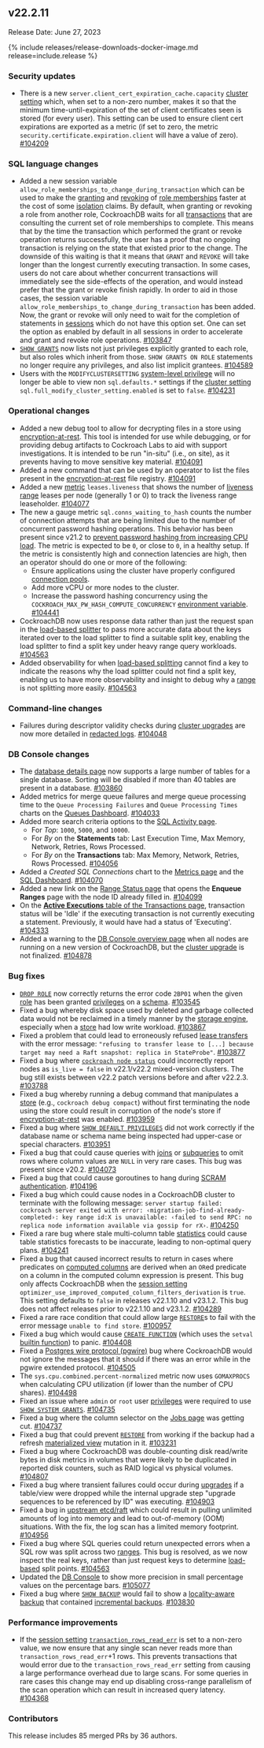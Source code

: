 ## v22.2.11

Release Date: June 27, 2023

{% include releases/release-downloads-docker-image.md release=include.release %}

<h3 id="v22-2-11-security-updates">Security updates</h3>

- There is a new `server.client_cert_expiration_cache.capacity` [cluster setting](https://www.cockroachlabs.com/docs/v22.2/cluster-settings) which, when set to a non-zero number, makes it so that the minimum time-until-expiration of the set of client certificates seen is stored (for every user). This setting can be used to ensure client cert expirations are exported as a metric (if set to zero, the metric `security.certificate.expiration.client` will have a value of zero). [#104209][#104209]

<h3 id="v22-2-11-sql-language-changes">SQL language changes</h3>

- Added a new session variable `allow_role_memberships_to_change_during_transaction`  which can be used to make the [granting](https://www.cockroachlabs.com/docs/v22.2/grant) and [revoking](https://www.cockroachlabs.com/docs/v22.2/revoke) of [role memberships](https://www.cockroachlabs.com/docs/v22.2/security-reference/authorization#roles) faster at the cost of some [isolation](../v22.2/architecture/transaction-layer.html#isolation-levels) claims. By default, when granting or revoking a role from another role, CockroachDB waits for all [transactions](../v22.2/transactions.html) that are consulting the current set of role memberships to complete. This means that by the time the transaction which performed the grant or revoke operation returns successfully, the user has a proof that no ongoing transaction is relying on the state that existed prior to the change. The downside of this waiting is that it means that `GRANT` and `REVOKE` will take longer than the longest currently executing transaction. In some cases, users do not care about whether concurrent transactions will immediately see the side-effects of the operation, and would instead prefer that the grant or revoke finish rapidly. In order to aid in those cases, the session variable `allow_role_memberships_to_change_during_transaction` has been added. Now, the grant or revoke will only need to wait for the completion of statements in [sessions](../v22.2/show-sessions.html) which do not have this option set. One can set the option as enabled by default in all sessions in order to accelerate and grant and revoke role operations. [#103847][#103847]
- [`SHOW GRANTS`](https://www.cockroachlabs.com/docs/v22.2/show-grants) now lists not just privileges explicitly granted to each role, but also roles which inherit from those. `SHOW GRANTS ON ROLE` statements no longer require any privileges, and also list implicit grantees. [#104589][#104589]
- Users with the `MODIFYCLUSTERSETTING` [system-level privilege](https://www.cockroachlabs.com/docs/v22.2/security-reference/authorization#privileges) will no longer be able to view non `sql.defaults.*` settings if the [cluster setting](https://www.cockroachlabs.com/docs/v22.2/cluster-settings) `sql.full_modify_cluster_setting.enabled` is set to `false`. [#104231][#104231]

<h3 id="v22-2-11-operational-changes">Operational changes</h3>

- Added a new debug tool to allow for decrypting files in a store using [encryption-at-rest](https://www.cockroachlabs.com/docs/v22.2/security-reference/encryption). This tool is intended for use while debugging, or for providing debug artifacts to Cockroach Labs to aid with support investigations. It is intended to be run "in-situ" (i.e., on site), as it prevents having to move sensitive key material. [#104091][#104091]
- Added a new command that can be used by an operator to list the files present in the [encryption-at-rest](https://www.cockroachlabs.com/docs/v22.2/security-reference/encryption) file registry. [#104091][#104091]
- Added a new [metric](https://www.cockroachlabs.com/docs/v22.2/metrics) `leases.liveness` that shows the number of [liveness range](https://www.cockroachlabs.com/docs/v22.2/configure-replication-zones#create-a-replication-zone-for-a-system-range) leases per node (generally 1 or 0) to track the liveness range leaseholder. [#104077][#104077]
- The new a gauge metric `sql.conns_waiting_to_hash` counts the number of connection attempts that are being limited due to the number of concurrent password hashing operations. This behavior has been present since v21.2 to [prevent password hashing from increasing CPU load](https://www.cockroachlabs.com/docs/v22.2/error-handling-and-troubleshooting#high-client-cpu-load-connection-pool-exhaustion-or-increased-connection-latency-when-scram-password-based-authentication-is-enabled). The metric is expected to be `0`, or close to `0`, in a healthy setup. If the metric is consistently high and connection latencies are high, then an operator should do one or more of the following:
    - Ensure applications using the cluster have properly configured [connection pools](https://www.cockroachlabs.com/docs/v22.2/connection-pooling).
    - Add more vCPU or more nodes to the cluster.
    - Increase the password hashing concurrency using the `COCKROACH_MAX_PW_HASH_COMPUTE_CONCURRENCY` [environment variable](https://www.cockroachlabs.com/docs/v22.2/cockroach-commands#environment-variables). [#104441][#104441]
- CockroachDB now uses response data rather than just the request span in the [load-based splitter](https://www.cockroachlabs.com/docs/v22.2/load-based-splitting) to pass more accurate data about the keys iterated over to the load splitter to find a suitable split key, enabling the load splitter to find a split key under heavy range query workloads. [#104563][#104563]
- Added observability for when [load-based splitting](https://www.cockroachlabs.com/docs/v22.2/load-based-splitting) cannot find a key to indicate the reasons why the load splitter could not find a split key, enabling us to have more observability and insight to debug why a [range](https://www.cockroachlabs.com/docs/v22.2/architecture/overview#architecture-range) is not splitting more easily. [#104563][#104563]

<h3 id="v22-2-11-command-line-changes">Command-line changes</h3>

- Failures during descriptor validity checks during [cluster upgrades](https://www.cockroachlabs.com/docs/v22.2/upgrade-cockroach-version) are now more detailed in [redacted logs](https://www.cockroachlabs.com/docs/v22.2/configure-logs#redact-logs). [#104048][#104048]

<h3 id="v22-2-11-db-console-changes">DB Console changes</h3>

- The [database details page](https://www.cockroachlabs.com/docs/v22.2/ui-databases-page) now supports a large number of tables for a single database. Sorting will be disabled if more than 40 tables are present in a database. [#103860][#103860]
- Added metrics for merge queue failures and merge queue processing time to the `Queue Processing Failures` and `Queue Processing Times` charts on the [Queues Dashboard](https://www.cockroachlabs.com/docs/v22.2/ui-queues-dashboard). [#104033][#104033]
- Added more search criteria options to the [SQL Activity page](https://www.cockroachlabs.com/docs/v22.2/ui-sessions-page).
    - For *Top*: `1000`, `5000`, and `10000`. 
    - For *By* on the **Statements** tab: Last Execution Time, Max Memory, Network, Retries, Rows Processed.
    - For *By* on the **Transactions** tab: Max Memory, Network, Retries, Rows Processed. [#104056][#104056]
- Added a *Created SQL Connections* chart to the [Metrics page](https://www.cockroachlabs.com/docs/v22.2/ui-overview) and the [SQL Dashboard](https://www.cockroachlabs.com/docs/v22.2/ui-sql-dashboard). [#104070][#104070]
- Added a new link  on the [Range Status page](https://www.cockroachlabs.com/docs/v22.2/ui-debug-pages) that opens the **Enqueue Ranges** page with the node ID already filled in. [#104099][#104099]
- On the [**Active Executions** table of the Transactions page](https://www.cockroachlabs.com/docs/v22.2/ui-transactions-page#active-executions-table), transaction status will be 'Idle' if the executing transaction is not currently executing a statement. Previously, it would have had a status of 'Executing'. [#104333][#104333]
- Added a warning to the [DB Console overview page](https://www.cockroachlabs.com/docs/v22.2/ui-overview) when all nodes are running on a new version of CockroachDB, but the [cluster upgrade](https://www.cockroachlabs.com/docs/v22.2/upgrade-cockroach-version) is not finalized. [#104878][#104878]

<h3 id="v22-2-11-bug-fixes">Bug fixes</h3>

- [`DROP ROLE`](https://www.cockroachlabs.com/docs/v22.2/drop-role) now correctly returns the error code `2BP01` when the given [role](https://www.cockroachlabs.com/docs/v22.2/security-reference/authorization#roles) has been granted [privileges](https://www.cockroachlabs.com/docs/v22.2/security-reference/authorization#managing-privileges) on a [schema](../v22.2/schema-design-overview.html). [#103545][#103545]
- Fixed a bug whereby disk space used by deleted and garbage collected data would not be reclaimed in a timely manner by the [storage engine](https://www.cockroachlabs.com/docs/v22.2/architecture/storage-layer), especially when a [store](https://www.cockroachlabs.com/docs/v22.2/cockroach-start#store) had low write workload. [#103867][#103867]
- Fixed a problem that could lead to erroneously refused [lease transfers](https://www.cockroachlabs.com/docs/v22.2/architecture/replication-layer#leases) with the error message: `"refusing to transfer lease to [...] because target may need a Raft snapshot: replica in StateProbe"`. [#103877][#103877]
- Fixed a bug where [`cockroach node status`](https://www.cockroachlabs.com/docs/v22.2/cockroach-node#node-status) could incorrectly report nodes as `is_live = false` in v22.1/v22.2 mixed-version clusters. The bug still exists between v22.2 patch versions before and after v22.2.3. [#103788][#103788]
- Fixed a bug whereby running a debug command that manipulates a [store](https://www.cockroachlabs.com/docs/v22.2/cockroach-start#store) (e.g., `cockroach debug compact`) without first terminating the node using the store could result in corruption of the node's store if [encryption-at-rest](https://www.cockroachlabs.com/docs/v22.2/security-reference/encryption) was enabled. [#103959][#103959]
- Fixed a bug where [`SHOW DEFAULT PRIVILEGES`](https://www.cockroachlabs.com/docs/v22.2/show-default-privileges) did not work correctly if the database name or schema name being inspected had upper-case or special characters. [#103951][#103951]
- Fixed a bug that could cause queries with [joins](https://www.cockroachlabs.com/docs/v23.1/joins) or [subqueries](https://www.cockroachlabs.com/docs/v23.1/subqueries) to omit rows where column values are `NULL` in very rare cases. This bug was present since v20.2. [#104073][#104073]
- Fixed a bug that could cause goroutines to hang during [SCRAM authentication](https://www.cockroachlabs.com/docs/v23.1/security-reference/scram-authentication). [#104196][#104196]
- Fixed a bug which could cause nodes in a CockroachDB cluster to terminate with the following message: `server startup failed: cockroach server exited with error: ‹migration-job-find-already-completed›: key range id:X is unavailable: ‹failed to send RPC: no replica node information available via gossip for rX›`. [#104250][#104250]
- Fixed a rare bug where stale multi-column table [statistics](https://www.cockroachlabs.com/docs/v23.1/cost-based-optimizer) could cause table statistics forecasts to be inaccurate, leading to non-optimal query plans. [#104241][#104241]
- Fixed a bug that caused incorrect results to return in cases where predicates on [computed columns](https://www.cockroachlabs.com/docs/v22.2/computed-columns) are derived when an `OR`ed predicate on a column in the computed column expression is present. This bug only affects CockroachDB when the [session setting](https://www.cockroachlabs.com/docs/v22.2/set-vars#supported-variables) `optimizer_use_improved_computed_column_filters_derivation` is `true`. This setting defaults to `false` in releases v22.1.10 and v23.1.2. This bug does not affect releases prior to v22.1.10 and v23.1.2. [#104289][#104289]
- Fixed a rare race condition that could allow large [`RESTORE`](https://www.cockroachlabs.com/docs/v22.2/restore)s to fail with the error message `unable to find store`. [#100957][#100957]
- Fixed a bug which would cause [`CREATE FUNCTION`](https://www.cockroachlabs.com/docs/v22.2/create-function) (which uses the `setval` [builtin function](https://www.cockroachlabs.com/docs/v22.2/functions-and-operators#sequence-functions)) to panic. [#104408][#104408]
- Fixed a [Postgres wire protocol (pgwire)](https://www.cockroachlabs.com/docs/v22.2/postgresql-compatibility) bug where CockroachDB would not ignore the messages that it should if there was an error while in the pgwire extended protocol. [#104505][#104505]
- The `sys.cpu.combined.percent-normalized` metric now uses `GOMAXPROCS` when calculating CPU utilization (if lower than the number of CPU shares). [#104498][#104498]
- Fixed an issue where `admin` or `root` user [privileges](https://www.cockroachlabs.com/docs/v22.2/security-reference/authorization#managing-privileges) were required to use [`SHOW SYSTEM GRANTS`](https://www.cockroachlabs.com/docs/v22.2/show-system-grants). [#104735][#104735]
- Fixed a bug where the column selector on the [Jobs page](https://www.cockroachlabs.com/docs/v22.2/ui-jobs-page) was getting cut. [#104737][#104737]
- Fixed a bug that could prevent [`RESTORE`](https://www.cockroachlabs.com/docs/v22.2/restore) from working if the backup had a refresh [materialized view](https://www.cockroachlabs.com/docs/v22.2/views#materialized-views) mutation in it. [#103231][#103231]
- Fixed a bug where CockroachDB was double-counting disk read/write bytes in disk metrics in volumes that were likely to be duplicated in reported disk counters, such as RAID logical vs physical volumes. [#104807][#104807]
- Fixed a bug where transient failures could occur during [upgrades](https://www.cockroachlabs.com/docs/v22.2/upgrade-cockroach-version) if a table/view were dropped while the internal upgrade step "upgrade sequences to be referenced by ID" was executing. [#104903][#104903]
- Fixed a bug in [upstream etcd/raft](https://github.com/etcd-io/raft) which could result in pulling unlimited amounts of log into memory and lead to out-of-memory (OOM) situations. With the fix, the log scan has a limited memory footprint. [#104956][#104956]
- Fixed a bug where SQL queries could return unexpected errors when a SQL row was split across two [ranges](https://www.cockroachlabs.com/docs/v22.2/architecture/overview#architecture-range). This bug is resolved, as we now inspect the real keys, rather than just request keys to determine [load-based](https://www.cockroachlabs.com/docs/v22.2/load-based-splitting) split points. [#104563][#104563]
- Updated the [DB Console](https://www.cockroachlabs.com/docs/v22.2/ui-overview) to show more precision in small percentage values on the percentage bars. [#105077][#105077]
- Fixed a bug where [`SHOW BACKUP`](https://www.cockroachlabs.com/docs/v22.2/show-backup) would fail to show a [locality-aware backup](https://www.cockroachlabs.com/docs/v22.2/take-and-restore-locality-aware-backups) that contained [incremental backups](../v22.2/take-full-and-incremental-backups.html#incremental-backups). [#103830][#103830]

<h3 id="v22-2-11-performance-improvements">Performance improvements</h3>

- If the [session setting](https://www.cockroachlabs.com/docs/v22.2/set-vars#supported-variables) [`transaction_rows_read_err`](https://www.cockroachlabs.com/docs/v22.2/transactions#limit-the-number-of-rows-written-or-read-in-a-transaction) is set to a non-zero value, we now ensure that any single scan never reads more than `transaction_rows_read_err`+1 rows. This prevents transactions that would error due to the `transaction_rows_read_err` setting from causing a large performance overhead due to large scans. For some queries in rare cases this change may end up disabling cross-range parallelism of the scan operation which can result in increased query latency. [#104368][#104368]

<div class="release-note-contributors" markdown="1">

<h3 id="v22-2-11-contributors">Contributors</h3>

This release includes 85 merged PRs by 36 authors.

</div>

[#100957]: https://github.com/cockroachdb/cockroach/pull/100957
[#103231]: https://github.com/cockroachdb/cockroach/pull/103231
[#103545]: https://github.com/cockroachdb/cockroach/pull/103545
[#103788]: https://github.com/cockroachdb/cockroach/pull/103788
[#103830]: https://github.com/cockroachdb/cockroach/pull/103830
[#103847]: https://github.com/cockroachdb/cockroach/pull/103847
[#103860]: https://github.com/cockroachdb/cockroach/pull/103860
[#103867]: https://github.com/cockroachdb/cockroach/pull/103867
[#103877]: https://github.com/cockroachdb/cockroach/pull/103877
[#103951]: https://github.com/cockroachdb/cockroach/pull/103951
[#103959]: https://github.com/cockroachdb/cockroach/pull/103959
[#104033]: https://github.com/cockroachdb/cockroach/pull/104033
[#104048]: https://github.com/cockroachdb/cockroach/pull/104048
[#104056]: https://github.com/cockroachdb/cockroach/pull/104056
[#104070]: https://github.com/cockroachdb/cockroach/pull/104070
[#104073]: https://github.com/cockroachdb/cockroach/pull/104073
[#104077]: https://github.com/cockroachdb/cockroach/pull/104077
[#104091]: https://github.com/cockroachdb/cockroach/pull/104091
[#104099]: https://github.com/cockroachdb/cockroach/pull/104099
[#104196]: https://github.com/cockroachdb/cockroach/pull/104196
[#104209]: https://github.com/cockroachdb/cockroach/pull/104209
[#104231]: https://github.com/cockroachdb/cockroach/pull/104231
[#104241]: https://github.com/cockroachdb/cockroach/pull/104241
[#104250]: https://github.com/cockroachdb/cockroach/pull/104250
[#104289]: https://github.com/cockroachdb/cockroach/pull/104289
[#104333]: https://github.com/cockroachdb/cockroach/pull/104333
[#104368]: https://github.com/cockroachdb/cockroach/pull/104368
[#104408]: https://github.com/cockroachdb/cockroach/pull/104408
[#104441]: https://github.com/cockroachdb/cockroach/pull/104441
[#104498]: https://github.com/cockroachdb/cockroach/pull/104498
[#104505]: https://github.com/cockroachdb/cockroach/pull/104505
[#104563]: https://github.com/cockroachdb/cockroach/pull/104563
[#104589]: https://github.com/cockroachdb/cockroach/pull/104589
[#104735]: https://github.com/cockroachdb/cockroach/pull/104735
[#104737]: https://github.com/cockroachdb/cockroach/pull/104737
[#104807]: https://github.com/cockroachdb/cockroach/pull/104807
[#104878]: https://github.com/cockroachdb/cockroach/pull/104878
[#104903]: https://github.com/cockroachdb/cockroach/pull/104903
[#104956]: https://github.com/cockroachdb/cockroach/pull/104956
[#105077]: https://github.com/cockroachdb/cockroach/pull/105077
